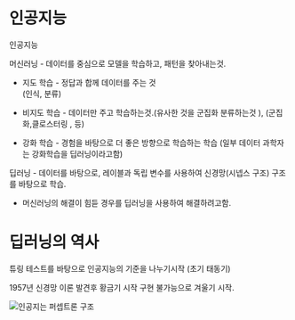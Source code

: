 # 인공지능

인공지능 

머신러닝 - 데이터를 중심으로 모델을 학습하고, 패턴을 찾아내는것.

* 지도 학습 - 정답과 합께 데이터를 주는 것  
            (인식, 분류)
* 비지도 학습 - 데이터만 주고 학습하는것.(유사한 것을 군집화 분류하는것 ), (군집화,클로스터링 , 등)

* 강화 학습 - 경험을 바탕으로 더 좋은 방향으로 학습하는 학습
(일부 데이터 과학자는 강화학습을 딥러닝이라고함)

딥러닝 - 데이터를 바탕으로, 레이블과 독립 변수를 사용하여 신경망(시넵스 구조) 구조를 바탕으로 학습.

* 머신러닝의 해결이 힘듣 경우를 딥러닝을 사용하여 해결하려고함.

# 딥러닝의 역사

튜링 테스트를 바탕으로 인공지능의 기준을 나누기시작 (초기 태동기)

1957년 신경망 이론 발견후 황금기 시작 구현 불가능으로 겨울기 시작.

![인공지는 퍼셉트론 구조](https://cdn.aitimes.com/news/photo/202106/138838_139057_147.jpg "인공지는 퍼셉트론 구조")

